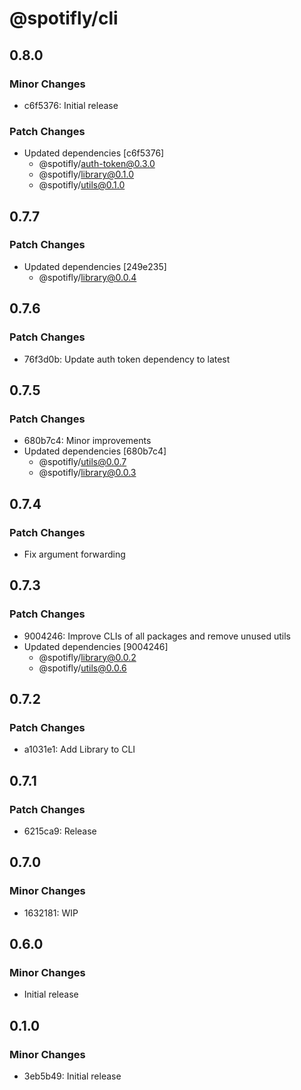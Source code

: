 # @spotifly/cli

## 0.8.0

### Minor Changes

- c6f5376: Initial release

### Patch Changes

- Updated dependencies [c6f5376]
  - @spotifly/auth-token@0.3.0
  - @spotifly/library@0.1.0
  - @spotifly/utils@0.1.0

## 0.7.7

### Patch Changes

- Updated dependencies [249e235]
  - @spotifly/library@0.0.4

## 0.7.6

### Patch Changes

- 76f3d0b: Update auth token dependency to latest

## 0.7.5

### Patch Changes

- 680b7c4: Minor improvements
- Updated dependencies [680b7c4]
  - @spotifly/utils@0.0.7
  - @spotifly/library@0.0.3

## 0.7.4

### Patch Changes

- Fix argument forwarding

## 0.7.3

### Patch Changes

- 9004246: Improve CLIs of all packages and remove unused utils
- Updated dependencies [9004246]
  - @spotifly/library@0.0.2
  - @spotifly/utils@0.0.6

## 0.7.2

### Patch Changes

- a1031e1: Add Library to CLI

## 0.7.1

### Patch Changes

- 6215ca9: Release

## 0.7.0

### Minor Changes

- 1632181: WIP

## 0.6.0

### Minor Changes

- Initial release

## 0.1.0

### Minor Changes

- 3eb5b49: Initial release

